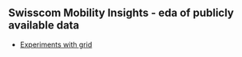 ## Swisscom Mobility Insights - eda of publicly available data

 - [Experiments with grid](01_data-prep-grid.html)
